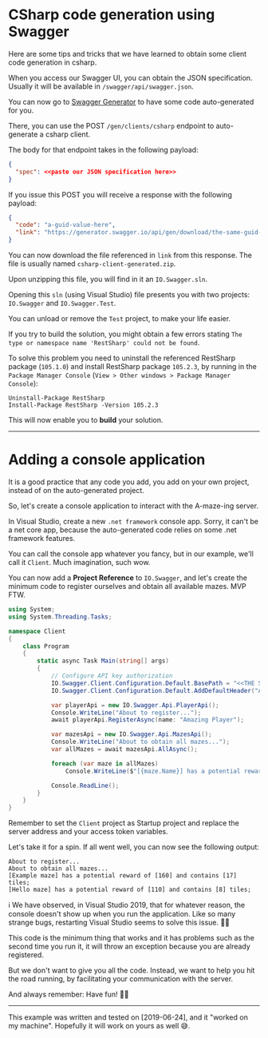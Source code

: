 # CSharp code generation using Swagger

Here are some tips and tricks that we have learned to obtain some client code generation in csharp.

When you access our Swagger UI, you can obtain the JSON specification. Usually it will be available in `/swagger/api/swagger.json`.

You can now go to [Swagger Generator](https://generator.swagger.io/) to have some code auto-generated for you.

There, you can use the POST `/gen/clients/csharp` endpoint to auto-generate a csharp client.

The body for that endpoint takes in the following payload:

```json
{
  "spec": <<paste our JSON specification here>>
}
```

If you issue this POST you will receive a response with the following payload:
```json
{
  "code": "a-guid-value-here",
  "link": "https://generator.swagger.io/api/gen/download/the-same-guid-value-as-above"
}
```

You can now download the file referenced in `link` from this response. The file is usually named `csharp-client-generated.zip`.

Upon unzipping this file, you will find in it an `IO.Swagger.sln`.

Opening this `sln` (using Visual Studio) file presents you with two projects: `IO.Swagger` and `IO.Swagger.Test`.

You can unload or remove the `Test` project, to make your life easier.

If you try to build the solution, you might obtain a few errors stating `The type or namespace name 'RestSharp' could not be found`.

To solve this problem you need to uninstall the referenced RestSharp package (`105.1.0`) and install RestSharp package `105.2.3`, by running in the `Package Manager Console` (`View > Other windows > Package Manager Console`):

```
Uninstall-Package RestSharp
Install-Package RestSharp -Version 105.2.3
```

This will now enable you to **build** your solution.

---

# Adding a console application

It is a good practice that any code you add, you add on your own project, instead of on the auto-generated project.

So, let's create a console application to interact with the A-maze-ing server.

In Visual Studio, create a new `.net framework` console app. Sorry, it can't be a net core app, because the auto-generated code relies on some .net framework features.

You can call the console app whatever you fancy, but in our example, we'll call it `Client`. Much imagination, such wow.

You can now add a **Project Reference** to `IO.Swagger`, and let's create the minimum code to register ourselves and obtain all available mazes. MVP FTW.

```csharp
using System;
using System.Threading.Tasks;

namespace Client
{
    class Program
    {
        static async Task Main(string[] args)
        {
            // Configure API key authorization
            IO.Swagger.Client.Configuration.Default.BasePath = "<<THE SERVER ADDRESS>>";
            IO.Swagger.Client.Configuration.Default.AddDefaultHeader("Authorization", "<<YOUR TOKEN>>");

            var playerApi = new IO.Swagger.Api.PlayerApi();
            Console.WriteLine("About to register...");
            await playerApi.RegisterAsync(name: "Amazing Player");

            var mazesApi = new IO.Swagger.Api.MazesApi();
            Console.WriteLine("About to obtain all mazes...");
            var allMazes = await mazesApi.AllAsync();

            foreach (var maze in allMazes)
                Console.WriteLine($"[{maze.Name}] has a potential reward of [{maze.PotentialReward}] and contains [{maze.TotalTiles}] tiles;");

            Console.ReadLine();
        }
    }
}

```

Remember to set the `Client` project as Startup project and replace the server address and your access token variables. 

Let's take it for a spin. If all went well, you can now see the following output:

```
About to register...
About to obtain all mazes...
[Example maze] has a potential reward of [160] and contains [17] tiles;
[Hello maze] has a potential reward of [110] and contains [8] tiles;
```

ℹ We have observed, in Visual Studio 2019, that for whatever reason, the console doesn't show up when you run the application. Like so many strange bugs, restarting Visual Studio seems to solve this issue. 🤷🏻‍

This code is the minimum thing that works and it has problems such as the second time you run it, it will throw an exception because you are already registered.

But we don't want to give you all the code. Instead, we want to help you hit the road running, by facilitating your communication with the server.

And always remember: Have fun! 👍🏻

---

This example was written and tested on [2019-06-24], and it "worked on my machine". Hopefully it will work on yours as well 😅.

